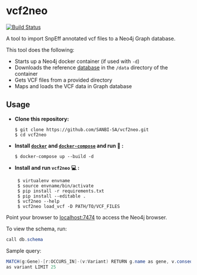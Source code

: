 # **vcf2neo**
[![Build Status](https://travis-ci.org/thobalose/vcf2neo.svg?branch=master)](https://travis-ci.org/thobalose/vcf2neo)

A tool to import SnpEff annotated vcf files to a Neo4j Graph database.

This tool does the following:

-   Starts up a Neo4j docker container (if used with `-d`)
-   Downloads the reference [database](https://zenodo.org/record/252101#.WIHfgvF95hH) in the `/data` directory of the container
-   Gets VCF files from a provided directory
-   Maps and loads the VCF data in Graph database

## Usage

- **Clone this repository:**

    ```
    $ git clone https://github.com/SANBI-SA/vcf2neo.git
    $ cd vcf2neo
    ```

- **Install [`docker`](https://docs.docker.com/v17.12/install/) and 
[`docker-compose`](https://docs.docker.com/compose/install/) and run :whale: 
:** 
    ```
    $ docker-compose up --build -d
    ```

-   **Install and run `vcf2neo` :computer: :**

    ```
     $ virtualenv envname
     $ source envname/bin/activate
     $ pip install -r requirements.txt
     $ pip install --editable .
     $ vcf2neo --help
     $ vcf2neo load_vcf -D PATH/TO/VCF_FILES
    ```
    
Point your browser to [localhost:7474](http://0.0.0.0:7474) to access the Neo4j browser.

To view the schema, run:

```java
call db.schema
```

Sample query:

```java
MATCH(g:Gene)-[r:OCCURS_IN]-(v:Variant) RETURN g.name as gene, v.consequence 
as variant LIMIT 25
```
